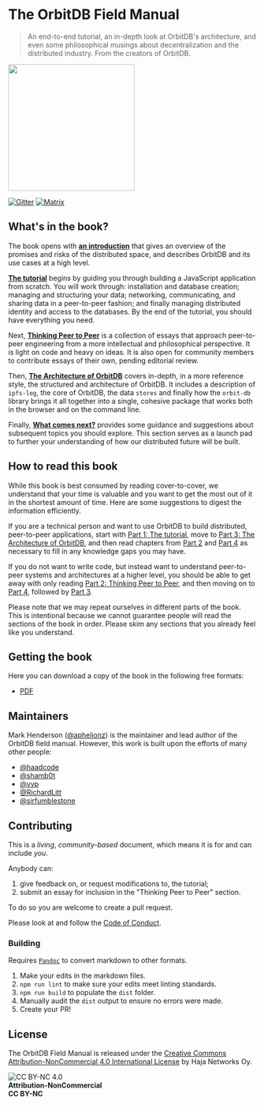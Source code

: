 # The OrbitDB Field Manual

> An end-to-end tutorial, an in-depth look at OrbitDB's architecture, and even some philosophical musings about decentralization and the distributed industry. From the creators of OrbitDB.

<p align="left">
  <img src="images/orbit_db_logo_color.jpg" width="256" />
</p>

[![Gitter](https://img.shields.io/gitter/room/nwjs/nw.js.svg)](https://gitter.im/orbitdb/Lobby) [![Matrix](https://img.shields.io/badge/matrix-%23orbitdb%3Apermaweb.io-blue.svg)](https://riot.permaweb.io/#/room/#orbitdb:permaweb.io) 

## What's in the book?

The book opens with **[an introduction](./00_Introduction)** that gives an overview of the promises and risks of the distributed space, and describes OrbitDB and its use cases at a high level.

**[The tutorial](./01_Tutorial/00_Introduction.md)** begins by guiding you through building a JavaScript application from scratch. You will work through: installation and database creation; managing and structuring your data; networking, communicating, and sharing data in a peer-to-peer fashion; and finally managing distributed identity and access to the databases. By the end of the tutorial, you should have everything you need.

Next, **[Thinking Peer to Peer](./02_Thinking_Peer_to_Peer)** is a collection of essays that approach peer-to-peer engineering from a more intellectual and philosophical perspective. It is light on code and heavy on ideas. It is also open for community members to contribute essays of their own, pending editorial review.

Then, **[The Architecture of OrbitDB](./03_The_Architecture_of_OrbitDB)** covers in-depth, in a more reference style, the  structured and architecture of OrbitDB. It includes a description of `ipfs-log`, the core of OrbitDB, the data `stores` and finally how the `orbit-db` library brings it all together into a single, cohesive package that works both in the browser and on the command line.

Finally, **[What comes next?](./04_What_Next)** provides some guidance and suggestions about subsequent topics you should explore. This section serves as a launch pad to further your understanding of how our distributed future will be built.

## How to read this book

While this book is best consumed by reading cover-to-cover, we understand that your time is valuable and you want to get the most out of it in the shortest amount of time. Here are some suggestions to digest the information efficiently.

If you are a technical person and want to use OrbitDB to build distributed, peer-to-peer applications, start with [Part 1: The tutorial](./01_Tutorial/00_Introduction.md), move to [Part 3: The Architecture of OrbitDB](./03_The_Architecture_of_OrbitDB), and then read chapters from [Part 2](./02_Thinking_Peer_to_Peer) and [Part 4](./04_What_Next) as necessary to fill in any knowledge gaps you may have.

If you do not want to write code, but instead want to understand peer-to-peer systems and architectures at a higher level, you should be able to get away with only reading [Part 2: Thinking Peer to Peer](./02_Thinking_Peer_to_Peer), and then moving on to [Part 4](./04_What_Next), followed by [Part 3](./03_The_Architecture_of_OrbitDB). 

Please note that we may repeat ourselves in different parts of the book. This is intentional because we cannot guarantee people will read the sections of the book in order. Please skim any sections that you already feel like you understand.

## Getting the book

Here you can download a copy of the book in the following free formats:

- [PDF](./dist/Book.pdf)

## Maintainers

Mark Henderson ([@aphelionz](https://github.com/aphelionz)) is the maintainer and lead author of the OrbitDB field manual. However, this work is built upon the efforts of many other people:

- [@haadcode](https://github.com/haadcode)
- [@shamb0t](https://github.com/shamb0t)
- [@vvp](https://github.com/vvp)
- [@RichardLitt](https://github.com/RichardLitt)
- [@sirfumblestone](https://github.com/sirfumblestone)

## Contributing

This is a _living_, _community-based_ document, which means it is for and can include _you_.

Anybody can:

1. give feedback on, or request modifications to, the tutorial;
2. submit an essay for inclusion in the "Thinking Peer to Peer" section.

To do so you are welcome to create a pull request.

Please look at and follow the [Code of Conduct](CODE_OF_CONDUCT.md).

### Building

Requires [`Pandoc`](https://pandoc.org/) to convert markdown to other formats.

1. Make your edits in the markdown files.
2. `npm run lint` to make sure your edits meet linting standards.
3. `npm run build` to populate the `dist` folder.
4. Manually audit the `dist` output to ensure no errors were made.
5. Create your PR!

## License

The OrbitDB Field Manual is released under the [Creative Commons Attribution-NonCommercial 4.0 International License](https://creativecommons.org/licenses/by-nc/4.0/) by Haja Networks Oy.

![CC BY-NC 4.0](./images/cc-by-nc.png)<br />
**Attribution-NonCommercial**<br />
**CC BY-NC**
